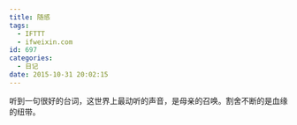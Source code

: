 ```yaml
---
title: 随感
tags:
  - IFTTT
  - ifweixin.com
id: 697
categories:
  - 日记
date: 2015-10-31 20:02:15
---
```


听到一句很好的台词，这世界上最动听的声音，是母亲的召唤。割舍不断的是血缘的纽带。